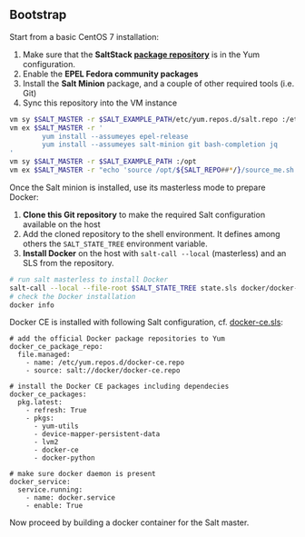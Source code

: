 ## Bootstrap

Start from a basic CentOS 7 installation:

1. Make sure that the **SaltStack [package repository][repo]** is in the Yum configuration.
2. Enable the **EPEL Fedora community packages**
3. Install the **Salt Minion** package, and a couple of other required tools (i.e. Git)
4. Sync this repository into the VM instance 

```bash
vm sy $SALT_MASTER -r $SALT_EXAMPLE_PATH/etc/yum.repos.d/salt.repo :/etc/yum.repso.d/
vm ex $SALT_MASTER -r '
        yum install --assumeyes epel-release
        yum install --assumeyes salt-minion git bash-completion jq
'
vm sy $SALT_MASTER -r $SALT_EXAMPLE_PATH :/opt
vm ex $SALT_MASTER -r "echo 'source /opt/${SALT_REPO##*/}/source_me.sh' >> ~/.bashrc"
```

[repo]: https://docs.saltstack.com/en/latest/topics/installation/rhel.html

Once the Salt minion is installed, use its masterless mode to prepare Docker:

1. **Clone this Git repository** to make the required Salt configuration available on the host
2. Add the cloned repository to the shell environment. It defines among others the `SALT_STATE_TREE` environment variable.
3. **Install Docker** on the host with `salt-call --local` (masterless) and an SLS from the repository.


```bash
# run salt masterless to install Docker
salt-call --local --file-root $SALT_STATE_TREE state.sls docker/docker-ce
# check the Docker installation
docker info
```

Docker CE is installed with following Salt configuration, cf. [docker-ce.sls](../srv/salt/docker/docker-ce.sls):

```sls
# add the official Docker package repositories to Yum
docker_ce_package_repo:
  file.managed:
    - name: /etc/yum.repos.d/docker-ce.repo
    - source: salt://docker/docker-ce.repo

# install the Docker CE packages including dependecies
docker_ce_packages:
  pkg.latest:
    - refresh: True
    - pkgs:
      - yum-utils
      - device-mapper-persistent-data
      - lvm2
      - docker-ce
      - docker-python

# make sure docker daemon is present
docker_service:
  service.running:
    - name: docker.service
    - enable: True
```

Now proceed by building a docker container for the Salt master.
